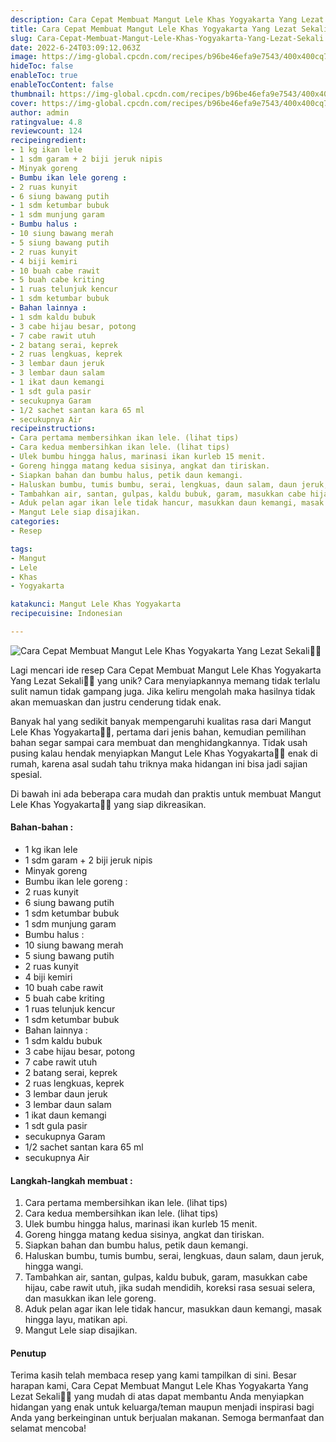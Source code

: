 ```yaml
---
description: Cara Cepat Membuat Mangut Lele Khas Yogyakarta Yang Lezat Sekali"
title: Cara Cepat Membuat Mangut Lele Khas Yogyakarta Yang Lezat Sekali
slug: Cara-Cepat-Membuat-Mangut-Lele-Khas-Yogyakarta-Yang-Lezat-Sekali
date: 2022-6-24T03:09:12.063Z
image: https://img-global.cpcdn.com/recipes/b96be46efa9e7543/400x400cq70/photo.jpg
hideToc: false
enableToc: true
enableTocContent: false
thumbnail: https://img-global.cpcdn.com/recipes/b96be46efa9e7543/400x400cq70/photo.jpg
cover: https://img-global.cpcdn.com/recipes/b96be46efa9e7543/400x400cq70/photo.jpg
author: admin
ratingvalue: 4.8
reviewcount: 124
recipeingredient:
- 1 kg ikan lele
- 1 sdm garam + 2 biji jeruk nipis
- Minyak goreng
- Bumbu ikan lele goreng :
- 2 ruas kunyit
- 6 siung bawang putih
- 1 sdm ketumbar bubuk
- 1 sdm munjung garam
- Bumbu halus :
- 10 siung bawang merah
- 5 siung bawang putih
- 2 ruas kunyit
- 4 biji kemiri
- 10 buah cabe rawit
- 5 buah cabe kriting
- 1 ruas telunjuk kencur
- 1 sdm ketumbar bubuk
- Bahan lainnya :
- 1 sdm kaldu bubuk
- 3 cabe hijau besar, potong
- 7 cabe rawit utuh
- 2 batang serai, keprek
- 2 ruas lengkuas, keprek
- 3 lembar daun jeruk
- 3 lembar daun salam
- 1 ikat daun kemangi
- 1 sdt gula pasir
- secukupnya Garam
- 1/2 sachet santan kara 65 ml
- secukupnya Air
recipeinstructions:
- Cara pertama membersihkan ikan lele. (lihat tips)
- Cara kedua membersihkan ikan lele. (lihat tips)
- Ulek bumbu hingga halus, marinasi ikan kurleb 15 menit.
- Goreng hingga matang kedua sisinya, angkat dan tiriskan.
- Siapkan bahan dan bumbu halus, petik daun kemangi.
- Haluskan bumbu, tumis bumbu, serai, lengkuas, daun salam, daun jeruk, hingga wangi.
- Tambahkan air, santan, gulpas, kaldu bubuk, garam, masukkan cabe hijau, cabe rawit utuh, jika sudah mendidih, koreksi rasa sesuai selera, dan masukkan ikan lele goreng.
- Aduk pelan agar ikan lele tidak hancur, masukkan daun kemangi, masak hingga layu, matikan api.
- Mangut Lele siap disajikan.
categories:
- Resep

tags:
- Mangut
- Lele
- Khas
- Yogyakarta

katakunci: Mangut Lele Khas Yogyakarta
recipecuisine: Indonesian

---
```


![Cara Cepat Membuat Mangut Lele Khas Yogyakarta Yang Lezat Sekali👩‍🍳](https://img-global.cpcdn.com/recipes/b96be46efa9e7543/400x400cq70/photo.jpg)

Lagi mencari ide resep Cara Cepat Membuat Mangut Lele Khas Yogyakarta Yang Lezat Sekali👩‍🍳 yang unik? Cara menyiapkannya memang tidak terlalu sulit namun tidak gampang juga. Jika keliru mengolah maka hasilnya tidak akan memuaskan dan justru cenderung tidak enak.

Banyak hal yang sedikit banyak mempengaruhi kualitas rasa dari Mangut Lele Khas Yogyakarta👩‍🍳, pertama dari jenis bahan, kemudian pemilihan bahan segar sampai cara membuat dan menghidangkannya. Tidak usah pusing kalau hendak menyiapkan Mangut Lele Khas Yogyakarta👩‍🍳 enak di rumah, karena asal sudah tahu triknya maka hidangan ini bisa jadi sajian spesial.

Di bawah ini ada beberapa cara mudah dan praktis untuk membuat Mangut Lele Khas Yogyakarta👩‍🍳 yang siap dikreasikan.

<!--inarticleads1-->

#### Bahan-bahan :

- 1 kg ikan lele
- 1 sdm garam + 2 biji jeruk nipis
- Minyak goreng
- Bumbu ikan lele goreng :
- 2 ruas kunyit
- 6 siung bawang putih
- 1 sdm ketumbar bubuk
- 1 sdm munjung garam
- Bumbu halus :
- 10 siung bawang merah
- 5 siung bawang putih
- 2 ruas kunyit
- 4 biji kemiri
- 10 buah cabe rawit
- 5 buah cabe kriting
- 1 ruas telunjuk kencur
- 1 sdm ketumbar bubuk
- Bahan lainnya :
- 1 sdm kaldu bubuk
- 3 cabe hijau besar, potong
- 7 cabe rawit utuh
- 2 batang serai, keprek
- 2 ruas lengkuas, keprek
- 3 lembar daun jeruk
- 3 lembar daun salam
- 1 ikat daun kemangi
- 1 sdt gula pasir
- secukupnya Garam
- 1/2 sachet santan kara 65 ml
- secukupnya Air

<!--inarticleads2-->

#### Langkah-langkah membuat :

1. Cara pertama membersihkan ikan lele. (lihat tips)
1. Cara kedua membersihkan ikan lele. (lihat tips)
1. Ulek bumbu hingga halus, marinasi ikan kurleb 15 menit.
1. Goreng hingga matang kedua sisinya, angkat dan tiriskan.
1. Siapkan bahan dan bumbu halus, petik daun kemangi.
1. Haluskan bumbu, tumis bumbu, serai, lengkuas, daun salam, daun jeruk, hingga wangi.
1. Tambahkan air, santan, gulpas, kaldu bubuk, garam, masukkan cabe hijau, cabe rawit utuh, jika sudah mendidih, koreksi rasa sesuai selera, dan masukkan ikan lele goreng.
1. Aduk pelan agar ikan lele tidak hancur, masukkan daun kemangi, masak hingga layu, matikan api.
1. Mangut Lele siap disajikan.

#### Penutup

Terima kasih telah membaca resep yang kami tampilkan di sini. Besar harapan kami, Cara Cepat Membuat Mangut Lele Khas Yogyakarta Yang Lezat Sekali👩‍🍳 yang mudah di atas dapat membantu Anda menyiapkan hidangan yang enak untuk keluarga/teman maupun menjadi inspirasi bagi Anda yang berkeinginan untuk berjualan makanan. Semoga bermanfaat dan selamat mencoba!